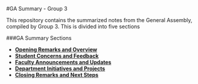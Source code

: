 #GA Summary - Group 3

This repository contains the summarized notes from the General Assembly, compiled by Group 3. This is divided into five sections

###GA Summary Sections

* [**Opening Remarks and Overview**](section1.md)
* [**Student Concerns and Feedback**](section2.md)
* [**Faculty Announcements and Updates**](section3.md)
* [**Department Initiatives and Projects**](section4.md)
* [**Closing Remarks and Next Steps**](section5.md)
